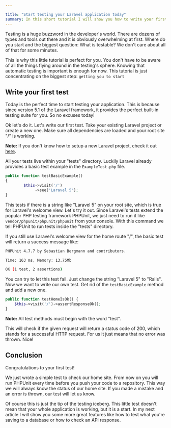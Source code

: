 ```yaml
---

title: "Start testing your Laravel application today"
summary: In this short tutorial I will show you how to write your first Laravel application test in like no time.
---
```


Testing is a huge buzzword in the developer's world.
There are dozens of types and tools out there and it is obviously overwhelming at first.
Where do you start and the biggest question: What is testable? We don't care about all of that for some minutes.

This is why this little tutorial is perfect for you. You don't have to be aware of all the things flying around in the 
testing's sphere. Knowing that automatic testing is important is enough for now.
This tutorial is just concentrating on the biggest step: `getting you to start`

## Write your first test
Today is the perfect time to start testing your application.
This is because since version 5.1 of the Laravel framework, it provides the perfect built-in testing suite for you. So 
no excuses today!

Ok let's do it. Let's write our first test. Take your existing Laravel project or create a new one.
Make sure all dependencies are loaded and your root site "/" is working.

<div class="note"><strong>Note:</strong> If you don't know how to setup a new Laravel project, check it out <a 
href="http://laravel.com/docs/5.1/installation" alt="Laravel Installation" target="_blank">here</a>.</div>



All your tests live within your "tests" directory. Luckily Laravel already provides a basic test example in the 
`ExampleTest.php` file.

```php
public function testBasicExample()
{
        $this->visit('/')
             ->see('Laravel 5');
}
```

This tests if there is a string like "Laravel 5" on your root site, which is true for Laravel's welcome view.
Let's try it out. Since Laravel's tests extend the popular PHP testing framework PHPUnit, we just need to run it like 
`vendor/phpunit/phpunit/phpunit` from your console.
With this command we tell PHPUnit to run tests inside the "tests" directory.

If you still use Laravel's welcome view for the home route "/", the basic test will return a success message like:

```bash
PHPUnit 4.7.7 by Sebastian Bergmann and contributors.

Time: 163 ms, Memory: 13.75Mb

OK (1 test, 2 assertions)
```

You can try to let this test fail. Just change the string "Laravel 5" to "Rails".
Now we want to write our own test. Get rid of the `testBasicExample` method and add a new one.

```php
public function testHomeIsOk() {
    $this->visit('/')->assertResponseOk();
}
```

<div class="note"><strong>Note:</strong> All test methods must begin with the word "test".</div>

This will check if the given request will return a status code of 200, which stands for a successful HTTP request. For 
us it just means that no error was thrown. Nice!

## Conclusion
Congratulations to your first test!

We just wrote a simple test to check our home site. From now on you will run PHPUnit every time before you push your code to a repository.
This way we will always know the status of our home site. If you made a mistake and an error is thrown, 
our test will let us know.

Of course this is just the tip of the testing iceberg. This little test doesn't mean that your whole application is 
working, but it is a start. In my next article I will show you some more great features like how to test what you're 
saving to a database or how to check an API response.




    